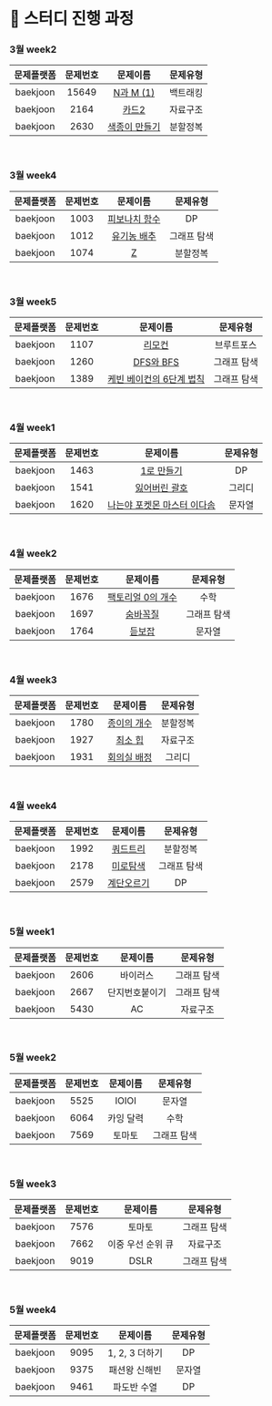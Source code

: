 # 📅 스터디 진행 과정

### 3월 week2

| 문제플랫폼 | 문제번호 |                        문제이름                        | 문제유형 |
| :--------: | :------: | :----------------------------------------------------: | :------: |
|  baekjoon  |  15649   |       [N과 M (1)](backtracking/15649_N과M(1))        | 백트래킹 |
|  baekjoon  |   2164   |           [카드2](data_structure/2164_카드2)           | 자료구조 |
|  baekjoon  |   2630   | [색종이 만들기](divide_and_conquer/2630_색종이만들기) | 분할정복 |

<br>

### 3월 week4

| 문제플랫폼 | 문제번호 |                        문제이름                        |  문제유형   |
| :--------: | :------: | :----------------------------------------------------: | :---------: |
|  baekjoon  |   1003   | [피보나치 함수](dynamic_programming/1003_피보나치함수) |     DP      |
|  baekjoon  |   1012   |     [유기농 배추](graph_traversal/1012_유기농배추)     | 그래프 탐색 |
|  baekjoon  |   1074   |             [Z](divide_and_conquer/1074_Z)             |  분할정복   |

<br>

### 3월 week5

| 문제플랫폼 | 문제번호 |                           문제이름                           |  문제유형   |
| :--------: | :------: | :----------------------------------------------------------: | :---------: |
|  baekjoon  |   1107   |              [리모컨](brute_force/1107_리모컨)               | 브루트포스  |
|  baekjoon  |   1260   |         [DFS와 BFS](graph_traversal/1260_DFS와BFS)          | 그래프 탐색 |
|  baekjoon  |   1389   | [케빈 베이컨의 6단계 법칙](graph_traversal/1389_케빈베이컨의6단계법칙) | 그래프 탐색 |

<br>

### 4월 week1

| 문제플랫폼 | 문제번호 |                           문제이름                           | 문제유형 |
| :--------: | :------: | :----------------------------------------------------------: | :------: |
|  baekjoon  |   1463   |      [1로 만들기](dynamic_programming/1463_1로만들기)       |    DP    |
|  baekjoon  |   1541   |          [잃어버린 괄호](greedy/1541_잃어버린괄호)          |  그리디  |
|  baekjoon  |   1620   | [나는야 포켓몬 마스터 이다솜](string/1620_나는야포켓몬마스터이다솜) |  문자열  |

<br>

### 4월 week2

| 문제플랫폼 | 문제번호 |                         문제이름                          |  문제유형   |
| :--------: | :------: | :-------------------------------------------------------: | :---------: |
|  baekjoon  |   1676   | [팩토리얼 0의 개수](math/1676_팩토리얼0의개수) |    수학     |
|  baekjoon  |   1697   |     [숨바꼭질](graph_traversal/1697_숨바꼭질)      | 그래프 탐색 |
|  baekjoon  |   1764   |      [듣보잡](string/1764_듣보잡)       |   문자열    |

<br>

### 4월 week3

| 문제플랫폼 | 문제번호 |  문제이름   | 문제유형 |
| :--------: | :------: | :---------: | :------: |
|  baekjoon  |   1780   | [종이의 개수](divide_and_conquer/1780_종이의개수) | 분할정복 |
|  baekjoon  |   1927   |   [최소 힙](data_structure/1927_최소힙)   | 자료구조 |
|  baekjoon  |   1931   | [회의실 배정](greedy/1931_회의실배정) |  그리디  |

<br>

### 4월 week4

| 문제플랫폼 | 문제번호 |  문제이름  |  문제유형   |
| :--------: | :------: | :--------: | :---------: |
|  baekjoon  |   1992   |  [쿼드트리](divide_and_conquer/1992_쿼드트리)  |  분할정복   |
|  baekjoon  |   2178   |  [미로탐색](graph_traversal/2178_미로탐색)  | 그래프 탐색 |
|  baekjoon  |   2579   | [계단오르기](dynamic_programming/2579_계단오르기) |     DP      |

<br>

### 5월 week1

| 문제플랫폼 | 문제번호 |    문제이름    |  문제유형   |
| :--------: | :------: | :------------: | :---------: |
|  baekjoon  |   2606   |    바이러스    | 그래프 탐색 |
|  baekjoon  |   2667   | 단지번호붙이기 | 그래프 탐색 |
|  baekjoon  |   5430   |       AC       |  자료구조   |

<br>

### 5월 week2

| 문제플랫폼 | 문제번호 | 문제이름  |  문제유형   |
| :--------: | :------: | :-------: | :---------: |
|  baekjoon  |   5525   |   IOIOI   |   문자열    |
|  baekjoon  |   6064   | 카잉 달력 |    수학     |
|  baekjoon  |   7569   |  토마토   | 그래프 탐색 |

<br>

### 5월 week3

| 문제플랫폼 | 문제번호 |     문제이름      |  문제유형   |
| :--------: | :------: | :---------------: | :---------: |
|  baekjoon  |   7576   |      토마토       | 그래프 탐색 |
|  baekjoon  |   7662   | 이중 우선 순위 큐 |  자료구조   |
|  baekjoon  |   9019   |       DSLR        | 그래프 탐색 |

<br>

### 5월 week4

| 문제플랫폼 | 문제번호 |    문제이름    | 문제유형 |
| :--------: | :------: | :------------: | :------: |
|  baekjoon  |   9095   | 1, 2, 3 더하기 |    DP    |
|  baekjoon  |   9375   | 패션왕 신해빈  |  문자열  |
|  baekjoon  |   9461   |  파도반 수열   |    DP    |

<br>

